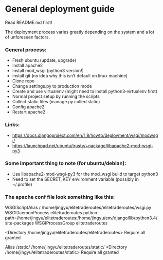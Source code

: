# General deployment guide

Read README.md first!

The deployment process varies greatly depending on the system and a lot of unforeseen factors.

### General process:

- Fresh ubuntu (update, upgrade)
- Install apache2
- Install mod_wsgi (python3 version!)
- Install git (no idea why this isn't default on linux machine)
- Clone repo
- Change settings.py to production mode
- Create and use virtualenv (might need to install python3-virtualenv first)
- Normal project setup by running the scripts
- Collect static files (manage.py collectstatic)
- Config apache2
- Restart apache2

### Links:

- https://docs.djangoproject.com/en/1.8/howto/deployment/wsgi/modwsgi/
- https://launchpad.net/ubuntu/trusty/+package/libapache2-mod-wsgi-py3

### Some important thing to note (for ubuntu/debian):

- Use libapache2-mod-wsgi-py3 for the mod_wsgi build to target python3
- Need to set the SECRET_KEY environment variable (possibly in ~/.profile)

### The apache conf file look something like this:

WSGIScriptAlias / /home/jingyu/elitetraderoutes/elitetraderoutes/wsgi.py
WSGIDaemonProcess elitetraderoutes python-path=/home/jingyu/elitetraderoutes:/home/jingyu/env/django/lib/python3.4/site-packages
WSGIProcessGroup elitetraderoutes

<Directory /home/jingyu/elitetraderoutes/elitetraderoutes>
<Files wsgi.py>
Require all granted
</Files>
</Directory>

Alias /static/ /home/jingyu/elitetraderoutes/static/
<Directory /home/jingyu/elitetraderoutes/static>
Require all granted
</Directory>
